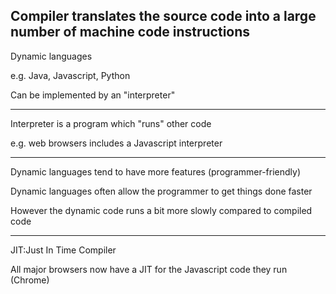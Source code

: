 Compiler translates the source code into a large number of machine code instructions
------------------

Dynamic languages

e.g. Java, Javascript, Python

Can be implemented by an "interpreter"

-----------------------

Interpreter is a program which "runs" other code

e.g. web browsers includes a Javascript interpreter 

-----------------------

Dynamic languages tend to have more features (programmer-friendly)

Dynamic languages often allow the programmer to get things done faster 

However the dynamic code runs a bit more slowly compared to compiled code

--------------------

JIT:Just In Time Compiler

All major browsers now have a JIT for the Javascript code they run (Chrome)
